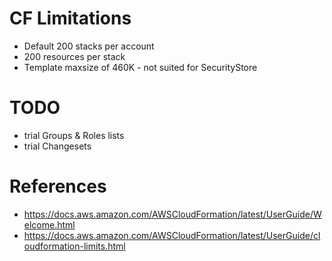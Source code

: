 
# CF Limitations
- Default 200 stacks per account
- 200 resources per stack
- Template maxsize of 460K - not suited for SecurityStore


# TODO
- trial Groups & Roles lists
- trial Changesets

# References
- https://docs.aws.amazon.com/AWSCloudFormation/latest/UserGuide/Welcome.html
- https://docs.aws.amazon.com/AWSCloudFormation/latest/UserGuide/cloudformation-limits.html



